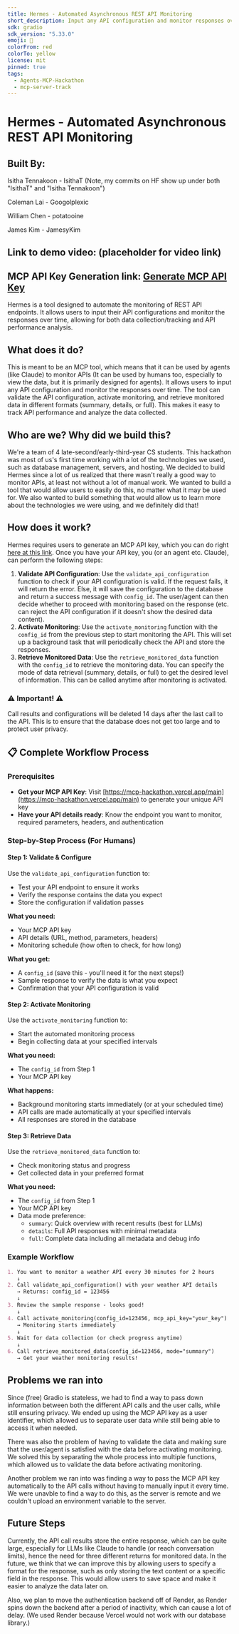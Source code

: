 ```yaml
---
title: Hermes - Automated Asynchronous REST API Monitoring
short_description: Input any API configuration and monitor responses over time.
sdk: gradio
sdk_version: "5.33.0"
emoji: 🪽
colorFrom: red
colorTo: yellow
license: mit
pinned: true
tags:
  - Agents-MCP-Hackathon
  - mcp-server-track
---
```


# Hermes - Automated Asynchronous REST API Monitoring

## Built By:

Isitha Tennakoon - IsithaT 
(Note, my commits on HF show up under both "IsithaT" and "Isitha Tennakoon")

Coleman Lai - Googolplexic

William Chen - potatooine

James Kim - JamesyKim


## Link to demo video: (placeholder for video link)

## MCP API Key Generation link: [Generate MCP API Key](https://mcp-hackathon.vercel.app/main)

Hermes is a tool designed to automate the monitoring of REST API endpoints. It allows users to input their API configurations and monitor the responses over time, allowing for both data collection/tracking and API performance analysis.

## What does it do?

This is meant to be an MCP tool, which means that it can be used by agents (like Claude) to monitor APIs (It can be used by humans too, especially to view the data, but it is primarily designed for agents). It allows users to input any API configuration and monitor the responses over time. The tool can validate the API configuration, activate monitoring, and retrieve monitored data in different formats (summary, details, or full). This makes it easy to track API performance and analyze the data collected.

## Who are we? Why did we build this?

We're a team of 4 late-second/early-third-year CS students. This hackathon was most of us's first time working with a lot of the technologies we used, such as database management, servers, and hosting. We decided to build Hermes since a lot of us realized that there wasn't really a good way to monitor APIs, at least not without a lot of manual work. We wanted to build a tool that would allow users to easily do this, no matter what it may be used for. We also wanted to build something that would allow us to learn more about the technologies we were using, and we definitely did that!

## How does it work?

Hermes requires users to generate an MCP API key, which you can do right [here at this link](https://mcp-hackathon.vercel.app/main). Once you have your API key, you (or an agent etc. Claude), can perform the following steps:

1. **Validate API Configuration**: Use the `validate_api_configuration` function to check if your API configuration is valid. If the request fails, it will return the error. Else, it will save the configuration to the database and return a success message with `config_id`. The user/agent can then decide whether to proceed with monitoring based on the response (etc. can reject the API configuration if it doesn't show the desired data content).
2. **Activate Monitoring**: Use the `activate_monitoring` function with the `config_id` from the previous step to start monitoring the API. This will set up a background task that will periodically check the API and store the responses.
3. **Retrieve Monitored Data**: Use the `retrieve_monitored_data` function with the `config_id` to retrieve the monitoring data. You can specify the mode of data retrieval (summary, details, or full) to get the desired level of information. This can be called anytime after monitoring is activated.

### ⚠️ Important! ⚠️

Call results and configurations will be deleted 14 days after the last call to the API. This is to ensure that the database does not get too large and to protect user privacy.

## 📋 Complete Workflow Process

### Prerequisites

- **Get your MCP API Key**: Visit [https://mcp-hackathon.vercel.app/main](https://mcp-hackathon.vercel.app/main) to generate your unique API key
- **Have your API details ready**: Know the endpoint you want to monitor, required parameters, headers, and authentication

### Step-by-Step Process (For Humans)

#### **Step 1: Validate & Configure**

Use the `validate_api_configuration` function to:

- Test your API endpoint to ensure it works
- Verify the response contains the data you expect
- Store the configuration if validation passes

**What you need:**

- Your MCP API key
- API details (URL, method, parameters, headers)
- Monitoring schedule (how often to check, for how long)

**What you get:**

- A `config_id` (save this - you'll need it for the next steps!)
- Sample response to verify the data is what you expect
- Confirmation that your API configuration is valid

#### **Step 2: Activate Monitoring**

Use the `activate_monitoring` function to:

- Start the automated monitoring process
- Begin collecting data at your specified intervals

**What you need:**

- The `config_id` from Step 1
- Your MCP API key

**What happens:**

- Background monitoring starts immediately (or at your scheduled time)
- API calls are made automatically at your specified intervals
- All responses are stored in the database

#### **Step 3: Retrieve Data**

Use the `retrieve_monitored_data` function to:

- Check monitoring status and progress
- Get collected data in your preferred format

**What you need:**

- The `config_id` from Step 1
- Your MCP API key
- Data mode preference:
  - `summary`: Quick overview with recent results (best for LLMs)
  - `details`: Full API responses with minimal metadata
  - `full`: Complete data including all metadata and debug info

### Example Workflow

```md
1. You want to monitor a weather API every 30 minutes for 2 hours
   ↓
2. Call validate_api_configuration() with your weather API details
   → Returns: config_id = 123456
   ↓
3. Review the sample response - looks good!
   ↓
4. Call activate_monitoring(config_id=123456, mcp_api_key="your_key")
   → Monitoring starts immediately
   ↓
5. Wait for data collection (or check progress anytime)
   ↓
6. Call retrieve_monitored_data(config_id=123456, mode="summary")
   → Get your weather monitoring results!
```

## Problems we ran into

Since (free) Gradio is stateless, we had to find a way to pass down information between both the different API calls and the user calls, while still ensuring privacy. We ended up using the MCP API key as a user identifier, which allowed us to separate user data while still being able to access it when needed.

There was also the problem of having to validate the data and making sure that the user/agent is satisfied with the data before activating monitoring. We solved this by separating the whole process into multiple functions, which allowed us to validate the data before activating monitoring.

Another problem we ran into was finding a way to pass the MCP API key automatically to the API calls without having to manually input it every time. We were unavble to find a way to do this, as the server is remote and we couldn't upload an environment variable to the server.

## Future Steps

Currently, the API call results store the entire response, which can be quite large, especially for LLMs like Claude to handle (or reach conversation limits), hence the need for three different returns for monitored data. In the future, we think that we can improve this by allowing users to specify a format for the response, such as only storing the text content or a specific field in the response. This would allow users to save space and make it easier to analyze the data later on.

Also, we plan to move the authentication backend off of Render, as Render spins down the backend after a period of inactivity, which can cause a lot of delay. (We used Render because Vercel would not work with our database library.)
